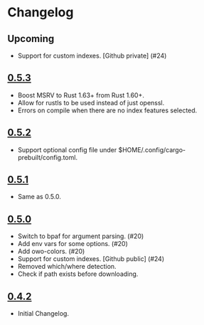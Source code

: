 # Changelog

## Upcoming

- Support for custom indexes. [Github private] (#24)

## [0.5.3](https://github.com/cargo-prebuilt/cargo-prebuilt/releases/tag/v0.5.3)

- Boost MSRV to Rust 1.63+ from Rust 1.60+.
- Allow for rustls to be used instead of just openssl.
- Errors on compile when there are no index features selected.

## [0.5.2](https://github.com/cargo-prebuilt/cargo-prebuilt/releases/tag/v0.5.2)

- Support optional config file under $HOME/.config/cargo-prebuilt/config.toml.

## [0.5.1](https://github.com/cargo-prebuilt/cargo-prebuilt/releases/tag/v0.5.1)

- Same as 0.5.0.

## [0.5.0](https://github.com/cargo-prebuilt/cargo-prebuilt/releases/tag/v0.5.0)

- Switch to bpaf for argument parsing. (#20)
- Add env vars for some options. (#20)
- Add owo-colors. (#20)
- Support for custom indexes. [Github public] (#24)
- Removed which/where detection.
- Check if path exists before downloading.

## [0.4.2](https://github.com/cargo-prebuilt/cargo-prebuilt/releases/tag/v0.4.2)

- Initial Changelog.
